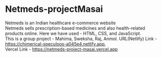 # Netmeds-projectMasai
Netmeds is an Indian healthcare e-commerce website	
Netmeds sells prescription-based medicines and also health-related products online.	
Here we have used - HTML, CSS, and JavaScript.	
This is a group project - Mahima, Sweksha, Raj, Anmol. 
URL(Netlify) Link - https://chimerical-speculoos-a045e4.netlify.app,    
Vercel Link - https://netmeds-project-masai.vercel.app
